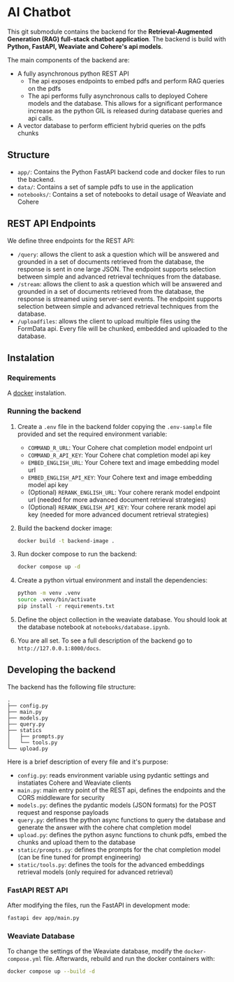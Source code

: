 # AI Chatbot

This git submodule contains the backend for the **Retrieval-Augmented Generation (RAG) full-stack chatbot application**. The backend is build with **Python, FastAPI, Weaviate and Cohere's api models**.

The main components of the backend are:
- A fully asynchronous python REST API
    - The api exposes endpoints to embed pdfs and perform RAG queries on the pdfs
    - The api performs fully asynchronous calls to deployed Cohere models and the database. This allows for a significant performance increase as the python GIL is released during database queries and api calls.
- A vector database to perform efficient hybrid queries on the pdfs chunks

## Structure

- `app/`: Contains the Python FastAPI backend code and docker files to run the backend.
- `data/`: Contains a set of sample pdfs to use in the application
- `notebooks/`: Contains a set of notebooks to detail usage of Weaviate and Cohere

## REST API Endpoints

We define three endpoints for the REST API:
- `/query`: allows the client to ask a question which will be answered and grounded in a set of documents retrieved from the database, the response is sent in one large JSON. The endpoint supports selection between simple and advanced retrieval techniques from the database.
- `/stream`: allows the client to ask a question which will be answered and grounded in a set of documents retrieved from the database, the response is streamed using server-sent events. The endpoint supports selection between simple and advanced retrieval techniques from the database.
- `/uploadfiles`: allows the client to upload multiple files using the FormData api. Every file will be chunked, embedded and uploaded to the database.

## Instalation

### Requirements

A [docker](https://www.docker.com/) instalation.

### Running the backend

1. Create a `.env` file in the backend folder copying the `.env-sample` file provided and set the required environment variable:
    - `COMMAND_R_URL`: Your Cohere chat completion model endpoint url
    - `COMMAND_R_API_KEY`: Your Cohere chat completion model api key
    - `EMBED_ENGLISH_URL`: Your Cohere text and image embedding model url
    - `EMBED_ENGLISH_API_KEY`: Your Cohere text and image embedding model api key
    - (Optional) `RERANK_ENGLISH_URL`: Your cohere rerank model endpoint url (needed for more advanced document retrieval strategies)
    - (Optional) `RERANK_ENGLISH_API_KEY`: Your cohere rerank model api key (needed for more advanced document retrieval strategies)

2. Build the backend docker image:
    ```bash
    docker build -t backend-image .
    ```

3. Run docker compose to run the backend:
    ```bash
    docker compose up -d
    ```

4. Create a python virtual environment and install the dependencies:
    ```bash
    python -m venv .venv
    source .venv/bin/activate
    pip install -r requirements.txt
    ```

4. Define the object collection in the weaviate database. You should look at the database notebook at `notebooks/database.ipynb`.

5. You are all set. To see a full description of the backend go to `http://127.0.0.1:8000/docs`.

## Developing the backend

The backend has the following file structure:

```
.
├── config.py
├── main.py
├── models.py
├── query.py
├── statics
│   ├── prompts.py
│   └── tools.py
└── upload.py
```

Here is a brief description of every file and it's purpose:
- `config.py`: reads environment variable using pydantic settings and instatiates Cohere and Weaviate clients
- `main.py`: main entry point of the REST api, defines the endpoints and the CORS middleware for security
- `models.py`: defines the pydantic models (JSON formats) for the POST request and response payloads
- `query.py`: defines the python async functions to query the database and generate the answer with the cohere chat completion model
- `upload.py`: defines the python async functions to chunk pdfs, embed the chunks and upload them to the database
- `static/prompts.py`: defines the prompts for the chat completion model (can be fine tuned for prompt engineering)
- `static/tools.py`: defines the tools for the advanced embeddings retrieval models (only required for advanced retrieval)

### FastAPI REST API

After modifying the files, run the FastAPI in development mode:
```bash
fastapi dev app/main.py
```

### Weaviate Database

To change the settings of the Weaviate database, modify the `docker-compose.yml` file. Afterwards, rebuild and run the docker containers with:
```bash
docker compose up --build -d
```
